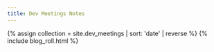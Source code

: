 ```yaml
---
title: Dev Meetings Notes
---
```


{% assign collection = site.dev_meetings | sort: 'date' | reverse %}
{% include blog_roll.html %}
